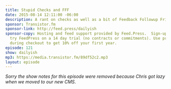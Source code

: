 ```yaml
---
title: Stupid Checks and FFF
date: 2015-08-14 12:11:00 -06:00
description: A rant on checks as well as a bit of Feedback Followup Friday.
sponsor: Transistor.fm
sponsor-link: http://feed.press/dailyish
sponsor-copy: Hosting and feed support provided by Feed.Press.  Sign-up today and
  try FeedPress on a 14 day trial (no contracts or commitments). Use promo code "dailyish"
  during checkout to get 10% off your first year.
episode: 121
show: dailyish
mp3: https://media.transistor.fm/89df52c2.mp3
layout: episode
---
```


<em>Sorry the show notes for this episode were removed because Chris got lazy when we moved to our new CMS</em>.
